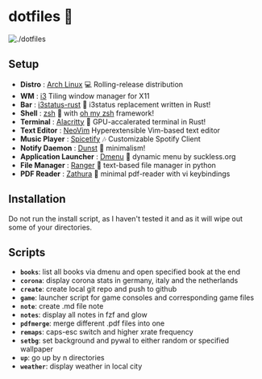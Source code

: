 # dotfiles 🐧
![./dotfiles](images/itachi.png)  

## Setup
- **Distro**                       : [Arch Linux](https://www.archlinux.org/) :computer: Rolling-release distribution
- **WM**                           : [i3](https://i3wm.org/) Tiling window manager for X11
- **Bar**                          : [i3status-rust](https://github.com/greshake/i3status-rust) :crab: i3status replacement written in Rust!
- **Shell**                        : [zsh](https://wiki.archlinux.org/index.php/zsh) :shell: with [oh my zsh](https://github.com/ohmyzsh/ohmyzsh) framework!
- **Terminal**                     : [Alacritty](https://github.com/alacritty/alacritty) :crab: GPU-accalerated terminal in Rust!
- **Text Editor**                  : [NeoVim](https://neovim.io/) Hyperextensible Vim-based text editor
- **Music Player**                 : [Spicetify](https://github.com/khanhas/spicetify-cli) :notes: Customizable Spotify Client
- **Notify Daemon**                : [Dunst](https://wiki.archlinux.org/index.php/Dunst) :leaves: minimalism!
- **Application Launcher**         : [Dmenu](https://tools.suckless.org/dmenu/) :rocket: dynamic menu by suckless.org
- **File Manager**                 : [Ranger](https://wiki.archlinux.org/index.php/ranger) :bookmark: text-based file manager in python
- **PDF Reader**                   : [Zathura](https://wiki.archlinux.org/index.php/zathura) :green_book: minimal pdf-reader with vi keybindings


## Installation
Do not run the install script, as I haven't tested it and as it will wipe out some of your directories.


## Scripts
- **`books`**: list all books via dmenu and open specified book at the end
- **`corona`**: display corona stats in germany, italy and the netherlands
- **`create`**: create local git repo and push to github
- **`game`**: launcher script for game consoles and corresponding game files
- **`note`**: create .md file note
- **`notes`**: display all notes in fzf and glow
- **`pdfmerge`**: merge different .pdf files into one
- **`remaps`**: caps-esc switch and higher xrate frequency
- **`setbg`**: set background and pywal to either random or specified wallpaper
- **`up`**: go up by n directories
- **`weather`**: display weather in local city 
